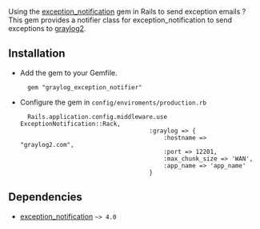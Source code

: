 Using the [exception_notification](https://github.com/smartinez87/exception_notification) gem in Rails to send exception emails ? This gem provides a notifier class for exception_notification to send exceptions to [graylog2](https://www.graylog.org/).


## Installation

* Add the gem to your Gemfile.

        gem "graylog_exception_notifier"


* Configure the gem in `config/enviroments/production.rb`

        Rails.application.config.middleware.use ExceptionNotification::Rack,
                                          :graylog => {
                                              :hostname => "graylog2.com",
                                              :port => 12201,
                                              :max_chunk_size => 'WAN',
                                              :app_name => 'app_name'
                                          }

## Dependencies

* [exception_notification](https://github.com/smartinez87/exception_notification) `~> 4.0`